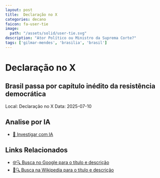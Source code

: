 ```yaml
---
layout: post
title:  Declaração no X
categories: decano
faicon: fa-user-tie
image:
  path: "/assets/solid/user-tie.svg"
description: "Ator Político ou Ministro da Suprema Corte?"
tags: ['gilmar-mendes', 'brasilia', 'brasil']
---
```


# Declaração no X
## Brasil passa por capítulo inédito da resistência democrática
Local: Declaração no X
Data: 2025-07-10

## Analise por IA
- [🤖 Investigar com IA](https://www.perplexity.ai/search?q=%22Gilmar%20Mendes%22%20%2B%20Declara%C3%A7%C3%A3o%20no%20X%20Brasil%20passa%20por%20cap%C3%ADtulo%20in%C3%A9dito%20da%20resist%C3%AAncia%20democr%C3%A1tica%20Bras%C3%ADlia%2C%20Brasil)

## Links Relacionados
- [🌐🔍 Busca no Google para o título e descrição](https://www.google.com/search?q=%22Gilmar%20Mendes%22%20%2B%20Declara%C3%A7%C3%A3o%20no%20X%20Brasil%20passa%20por%20cap%C3%ADtulo%20in%C3%A9dito%20da%20resist%C3%AAncia%20democr%C3%A1tica%20Bras%C3%ADlia%2C%20Brasil)
- [📖🔍 Busca na Wikipedia para o título e descrição](https://pt.wikipedia.org/w/index.php?search=%22Gilmar%20Mendes%22%20%2B%20Declara%C3%A7%C3%A3o%20no%20X%20Brasil%20passa%20por%20cap%C3%ADtulo%20in%C3%A9dito%20da%20resist%C3%AAncia%20democr%C3%A1tica%20Bras%C3%ADlia%2C%20Brasil)

